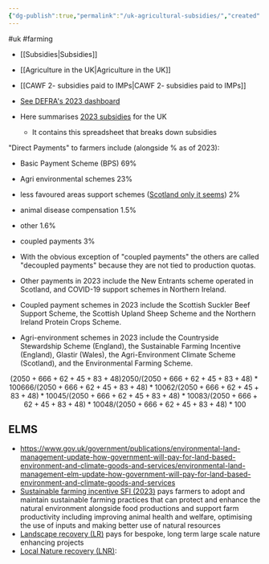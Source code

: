 ```yaml
---
{"dg-publish":true,"permalink":"/uk-agricultural-subsidies/","created":"2024-08-02T13:53:08.470+01:00","updated":"2025-09-29T00:31:08.830+01:00"}
---
```


#uk #farming 

- [[Subsidies\|Subsidies]]
- [[Agriculture in the UK\|Agriculture in the UK]]
- [[CAWF 2- subsidies paid to IMPs\|CAWF 2- subsidies paid to IMPs]]

- [See DEFRA's 2023 dashboard](https://defra-farming-stats.github.io/auk-dashboard/#direct-payments) 
- Here summarises [2023 subsidies](https://www.gov.uk/government/statistics/agriculture-in-the-united-kingdom-2023/chapter-10-public-payments) for the UK
	- It contains this spreadsheet that breaks down subsidies

"Direct Payments" to farmers include (alongside % as of 2023):
- Basic Payment Scheme (BPS) 69%
- Agri environmental schemes 23%
- less favoured areas support schemes ([Scotland only it seems](https://www.ruralpayments.org/topics/all-schemes/lfass/less-favoured-area-support-scheme-full-guidance/)) 2%
- animal disease compensation 1.5%
- other 1.6%
- coupled payments 3%

- With the obvious exception of "coupled payments" the others are called "decoupled payments" because they are not tied to production quotas.
- Other payments in 2023 include the New Entrants scheme operated in Scotland, and COVID-19 support schemes in Northern Ireland.
- Coupled payment schemes in 2023 include the Scottish Suckler Beef Support Scheme, the Scottish Upland Sheep Scheme and the Northern Ireland Protein Crops Scheme. 
- Agri-environment schemes in 2023 include the Countryside Stewardship Scheme (England), the Sustainable Farming Incentive (England), Glastir (Wales), the Agri-Environment Climate Scheme (Scotland), and the Environmental Farming Scheme.

```math
(2050+666+62+45+83+48)
2050/(2050+666+62+45+83+48)*100
666/(2050+666+62+45+83+48)*100
62/(2050+666+62+45+83+48)*100
45/(2050+666+62+45+83+48)*100
83/(2050+666+62+45+83+48)*100
48/(2050+666+62+45+83+48)*100
```

## ELMS
- https://www.gov.uk/government/publications/environmental-land-management-update-how-government-will-pay-for-land-based-environment-and-climate-goods-and-services/environmental-land-management-elm-update-how-government-will-pay-for-land-based-environment-and-climate-goods-and-services
- [Sustainable farming incentive SFI (2023)](https://www.gov.uk/government/publications/sfi-handbook-for-the-sfi-2023-offer) pays farmers to adopt and maintain sustainable farming practices that can protect and enhance the natural environment alongside food productions and support farm productivity including improving animal health and welfare, optimising the use of inputs and making better use of natural resources
- [Landscape recovery (LR)](https://www.gov.uk/government/publications/environmental-land-management-update-how-government-will-pay-for-land-based-environment-and-climate-goods-and-services/environmental-land-management-elm-update-how-government-will-pay-for-land-based-environment-and-climate-goods-and-services) pays for bespoke, long term large scale nature enhancing projects
- [Local Nature recovery (LNR)](https://www.gov.uk/government/publications/local-nature-recovery-strategies/local-nature-recovery-strategies): 
